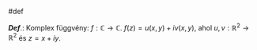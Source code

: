 #def 

***Def***.: Komplex függvény: $f:\mathbb{C} \to \mathbb{C}$.
$f(z) = u(x, y) + iv(x, y)$, ahol $u, v: \mathbb{R}^{2} \to \mathbb{R}^{2}$ és $z = x + iy$.
